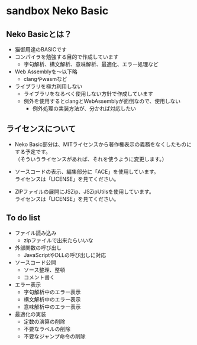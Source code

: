 # sandbox Neko Basic

## Neko Basicとは？

- 猫御用達のBASICです
- コンパイラを勉強する目的で作成しています
  - 字句解析、構文解析、意味解析、最適化、エラー処理など
- Web Assemblyを～以下略
  - clangやwasmなど
- ライブラリを極力利用しない
  - ライブラリをなるべく使用しない方針で作成しています
  - 例外を使用するとclangとWebAssemblyが面倒なので、使用しない
    - 例外処理の実装方法が、分かれば対応したい

## ライセンスについて

- Neko Basic部分は、MITライセンスから著作権表示の義務をなくしたものにする予定です。  
（そういうライセンスがあれば、それを使うように変更します。）

- ソースコードの表示、編集部分に「ACE」を使用しています。  
ライセンスは「LICENSE」を見てください。

- ZIPファイルの展開にJSZip、JSZipUtilsを使用しています。  
ライセンスは「LICENSE」を見てください。

## To do list

- ファイル読み込み
  - zipファイルで出来たらいいな
- 外部関数の呼び出し
  - JavaScriptやDLLの呼び出しに対応
- ソースコード公開
  - ソース整理、整頓
  - コメント書く
- エラー表示
  - 字句解析中のエラー表示
  - 構文解析中のエラー表示
  - 意味解析中のエラー表示
- 最適化の実装
  - 定数の演算の削除
  - 不要なラベルの削除
  - 不要なジャンプ命令の削除
